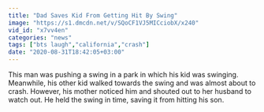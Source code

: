```yaml
---
title: "Dad Saves Kid From Getting Hit By Swing"
image: "https://s1.dmcdn.net/v/SQoCF1VJ5MICciobX/x240"
vid_id: "x7vv4en"
categories: "news"
tags: ["bts laugh","california","crash"]
date: "2020-08-31T18:42:05+03:00"
---
```

This man was pushing a swing in a park in which his kid was swinging. Meanwhile, his other kid walked towards the swing and was almost about to crash. However, his mother noticed him and shouted out to her husband to watch out. He held the swing in time, saving it from hitting his son.
